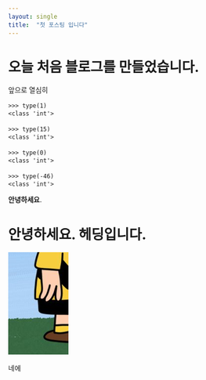 ```yaml
---
layout: single
title:  "첫 포스팅 입니다"
---
```



# 오늘 처음 블로그를 만들었습니다.

앞으로 열심히



```phython
>>> type(1)
<class 'int'>

>>> type(15)
<class 'int'>

>>> type(0)
<class 'int'>

>>> type(-46)
<class 'int'>
```


**안녕하세요**. 

# 안녕하세요. 헤딩입니다.

![image-20220409200906892](../images/2022-04-09-first/image-20220409200906892.png)



네에
